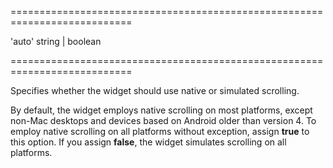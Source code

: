 <!--**
/*-------------------------------------------
    Auto-generated file. Do not modify.
-------------------------------------------

**-->
===========================================================================
<!--default-->'auto'<!--/default-->
<!--type-->string | boolean<!--/type-->
===========================================================================

<!--shortDescription-->
Specifies whether the widget should use native or simulated scrolling.
<!--/shortDescription-->

<!--fullDescription-->
By default, the widget employs native scrolling on most platforms, except non-Mac desktops and devices based on Android older than version 4. To employ native scrolling on all platforms without exception, assign **true** to this option. If you assign **false**, the widget simulates scrolling on all platforms.
<!--/fullDescription-->